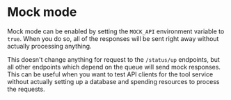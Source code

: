 # Mock mode
Mock mode can be enabled by setting the `MOCK_API` environment variable to `true`.
When you do so, all of the responses will be sent right away without actually processing anything.

This doesn't change anything for request to the `/status/up` endpoints, but all other endpoints which depend on the queue will send mock responses.
This can be useful when you want to test API clients for the tool service without actually setting up a database and spending resources to process the requests.
